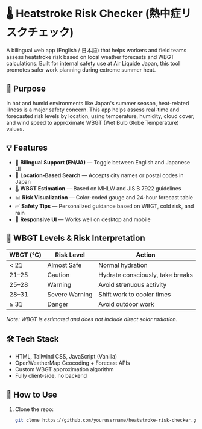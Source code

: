 # 🌡️ Heatstroke Risk Checker (熱中症リスクチェック)

A bilingual web app (English / 日本語) that helps workers and field teams assess heatstroke risk based on local weather forecasts and WBGT calculations. Built for internal safety use at Air Liquide Japan, this tool promotes safer work planning during extreme summer heat.

## 🎯 Purpose

In hot and humid environments like Japan's summer season, heat-related illness is a major safety concern. This app helps assess real-time and forecasted risk levels by location, using temperature, humidity, cloud cover, and wind speed to approximate WBGT (Wet Bulb Globe Temperature) values.

## 💡 Features

- 🔁 **Bilingual Support (EN/JA)** — Toggle between English and Japanese UI
- 📍 **Location-Based Search** — Accepts city names or postal codes in Japan
- 🌡️ **WBGT Estimation** — Based on MHLW and JIS B 7922 guidelines
- 📊 **Risk Visualization** — Color-coded gauge and 24-hour forecast table
- ✅ **Safety Tips** — Personalized guidance based on WBGT, cold risk, and rain
- 📱 **Responsive UI** — Works well on desktop and mobile

## 🧠 WBGT Levels & Risk Interpretation

| WBGT (°C) | Risk Level         | Action                                |
|-----------|--------------------|----------------------------------------|
| < 21      | Almost Safe        | Normal hydration                       |
| 21–25     | Caution            | Hydrate consciously, take breaks      |
| 25–28     | Warning            | Avoid strenuous activity               |
| 28–31     | Severe Warning     | Shift work to cooler times             |
| ≥ 31      | Danger             | Avoid outdoor work                     |

_Note: WBGT is estimated and does not include direct solar radiation._

## 🛠️ Tech Stack

- HTML, Tailwind CSS, JavaScript (Vanilla)
- OpenWeatherMap Geocoding + Forecast APIs
- Custom WBGT approximation algorithm
- Fully client-side, no backend

## 🚀 How to Use

1. Clone the repo:
   ```bash
   git clone https://github.com/yourusername/heatstroke-risk-checker.git
